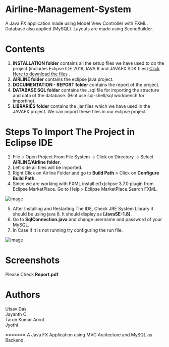# Airline-Management-System

A Java FX application made using Model View Controller with FXML. Database also applied (MySQL). Layouts are made using SceneBuilder.

# Contents
1. **INSTALLATION folder** contains all the setup files we have used to do the project (includes Eclipse IDE 2019,JAVA 8 and JAVAFX SDK files)
[Click Here to download the files](https://drive.google.com/file/d/1xzmVN31vaVXiJc5mGewLKGUQzRgwNKS2/view?usp=sharing) .
2. **AIRLINE folder** contains the eclipse java project.
3. **DOCUMENTATION - REPORT folder** contains the report of the project.
4. **DATABASE SQL folder** contains the .sql file for importing the structure and data of the database. (Hint use sql-shell/sql workbench for importing).
5. **LIBRARIES folder** contains the .jar files which we have used in the JAVAFX project. We can import these files in our eclipse project.



# Steps To Import The Project in Eclipse IDE
1. File-> Open Project From File System -> Click on Directory -> Select **AIRLINE/Airline folder**. 
2. Left side all files will be imported.
3. Right Click on Airline Folder and go to **Build Path** > Click on **Configure Build Path**.
4. Since we are working with FXML install e(fx)clipse 3.7.0 plugin from Eclipse MarketPlace. Go to Help > Eclipse MarketPlace.Search FXML.


![image](https://user-images.githubusercontent.com/85437460/123201250-e88ff780-d4cf-11eb-807d-f80caa1899f5.png)


5. After Installing and Restarting The IDE, Check JRE System Library it should be using java 8. It should display as **[JavaSE-1.8]**.
6. Go to **SqlConnection.java** and change username and password of your MySQL.
7. In Case if it is not running try configuring the run file.

![image](https://user-images.githubusercontent.com/85437460/123204339-86d28c00-d4d5-11eb-92bc-1277fb2eaaee.png)


# Screenshots

Please Check **Report.pdf**

# Authors
Utsav Das<br/>
Jayanth C<br/>
Tarun Kumar Arcot<br/>
Jyothi<br/>

=======
A Java FX Application using MVC Arcitecture and MySQL as Backend.

